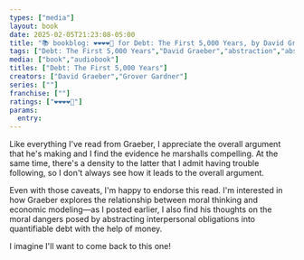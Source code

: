 ```yaml
---
types: ["media"]
layout: book
date: 2025-02-05T21:23:08-05:00
title: "📚 bookblog: ❤️❤️❤️❤️🖤 for Debt: The First 5,000 Years, by David Graeber"
tags: ["Debt: The First 5,000 Years","David Graeber","abstraction","abstract","money","debt","morality","ethics"]
media: ["book","audiobook"]
titles: ["Debt: The First 5,000 Years"]
creators: ["David Graeber","Grover Gardner"]
series: [""]
franchise: [""]
ratings: ["❤️❤️❤️❤️🖤"]
params:
  entry:
---
```


Like everything I've read from Graeber, I appreciate the overall argument that he's making and I find the evidence he marshalls compelling. At the same time, there's a density to the latter that I admit having trouble following, so I don't always see how it leads to the overall argument.

Even with those caveats, I'm happy to endorse this read. I'm interested in how Graeber explores the relationship between moral thinking and economic modeling—as I posted earlier, I also find his thoughts on the moral dangers posed by abstracting interpersonal obligations into quantifiable debt with the help of money.

I imagine I'll want to come back to this one!
